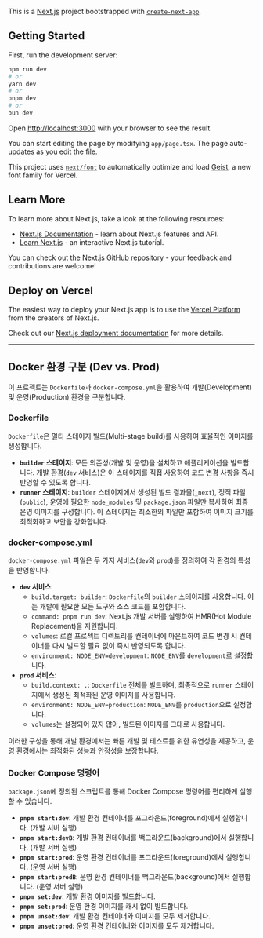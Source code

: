 This is a [Next.js](https://nextjs.org) project bootstrapped with [`create-next-app`](https://nextjs.org/docs/app/api-reference/cli/create-next-app).

## Getting Started

First, run the development server:

```bash
npm run dev
# or
yarn dev
# or
pnpm dev
# or
bun dev
```

Open [http://localhost:3000](http://localhost:3000) with your browser to see the result.

You can start editing the page by modifying `app/page.tsx`. The page auto-updates as you edit the file.

This project uses [`next/font`](https://nextjs.org/docs/app/building-your-application/optimizing/fonts) to automatically optimize and load [Geist](https://vercel.com/font), a new font family for Vercel.

## Learn More

To learn more about Next.js, take a look at the following resources:

- [Next.js Documentation](https://nextjs.org/docs) - learn about Next.js features and API.
- [Learn Next.js](https://nextjs.org/learn) - an interactive Next.js tutorial.

You can check out [the Next.js GitHub repository](https://github.com/vercel/next.js) - your feedback and contributions are welcome!

## Deploy on Vercel

The easiest way to deploy your Next.js app is to use the [Vercel Platform](https://vercel.com/new?utm_medium=default-template&filter=next.js&utm_source=create-next-app&utm_campaign=create-next-app-readme) from the creators of Next.js.

Check out our [Next.js deployment documentation](https://nextjs.org/docs/app/building-your-application/deploying) for more details.

---

## Docker 환경 구분 (Dev vs. Prod)

이 프로젝트는 `Dockerfile`과 `docker-compose.yml`을 활용하여 개발(Development) 및 운영(Production) 환경을 구분합니다.

### Dockerfile

`Dockerfile`은 멀티 스테이지 빌드(Multi-stage build)를 사용하여 효율적인 이미지를 생성합니다.

*   **`builder` 스테이지**: 모든 의존성(개발 및 운영)을 설치하고 애플리케이션을 빌드합니다. 개발 환경(`dev` 서비스)은 이 스테이지를 직접 사용하여 코드 변경 사항을 즉시 반영할 수 있도록 합니다.
*   **`runner` 스테이지**: `builder` 스테이지에서 생성된 빌드 결과물(`_next`), 정적 파일(`public`), 운영에 필요한 `node_modules` 및 `package.json` 파일만 복사하여 최종 운영 이미지를 구성합니다. 이 스테이지는 최소한의 파일만 포함하여 이미지 크기를 최적화하고 보안을 강화합니다.

### docker-compose.yml

`docker-compose.yml` 파일은 두 가지 서비스(`dev`와 `prod`)를 정의하여 각 환경의 특성을 반영합니다.

*   **`dev` 서비스**:
    *   `build.target: builder`: `Dockerfile`의 `builder` 스테이지를 사용합니다. 이는 개발에 필요한 모든 도구와 소스 코드를 포함합니다.
    *   `command: pnpm run dev`: Next.js 개발 서버를 실행하여 HMR(Hot Module Replacement)을 지원합니다.
    *   `volumes`: 로컬 프로젝트 디렉토리를 컨테이너에 마운트하여 코드 변경 시 컨테이너를 다시 빌드할 필요 없이 즉시 반영되도록 합니다.
    *   `environment: NODE_ENV=development`: `NODE_ENV`를 `development`로 설정합니다.
*   **`prod` 서비스**:
    *   `build.context: .`: `Dockerfile` 전체를 빌드하며, 최종적으로 `runner` 스테이지에서 생성된 최적화된 운영 이미지를 사용합니다.
    *   `environment: NODE_ENV=production`: `NODE_ENV`를 `production`으로 설정합니다.
    *   `volumes`는 설정되어 있지 않아, 빌드된 이미지를 그대로 사용합니다.

이러한 구성을 통해 개발 환경에서는 빠른 개발 및 테스트를 위한 유연성을 제공하고, 운영 환경에서는 최적화된 성능과 안정성을 보장합니다.

### Docker Compose 명령어

`package.json`에 정의된 스크립트를 통해 Docker Compose 명령어를 편리하게 실행할 수 있습니다.

*   **`pnpm start:dev`**: 개발 환경 컨테이너를 포그라운드(foreground)에서 실행합니다. (개발 서버 실행)
*   **`pnpm start:devB`**: 개발 환경 컨테이너를 백그라운드(background)에서 실행합니다. (개발 서버 실행)
*   **`pnpm start:prod`**: 운영 환경 컨테이너를 포그라운드(foreground)에서 실행합니다. (운영 서버 실행)
*   **`pnpm start:prodB`**: 운영 환경 컨테이너를 백그라운드(background)에서 실행합니다. (운영 서버 실행)
*   **`pnpm set:dev`**: 개발 환경 이미지를 빌드합니다.
*   **`pnpm set:prod`**: 운영 환경 이미지를 캐시 없이 빌드합니다.
*   **`pnpm unset:dev`**: 개발 환경 컨테이너와 이미지를 모두 제거합니다.
*   **`pnpm unset:prod`**: 운영 환경 컨테이너와 이미지를 모두 제거합니다.

